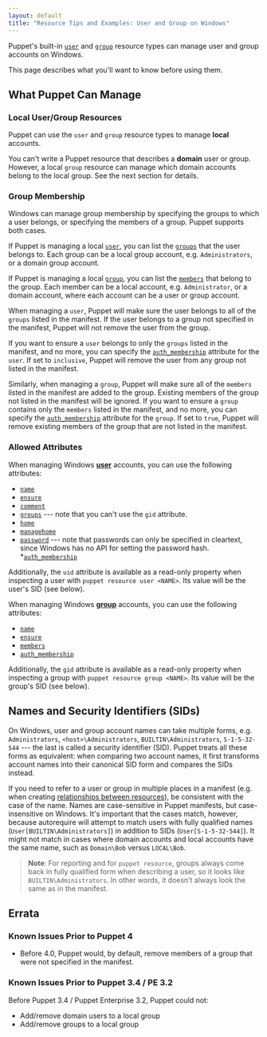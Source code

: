 ```yaml
---
layout: default
title: "Resource Tips and Examples: User and Group on Windows"
---
```


[user]: ./type.html#user
[groups]: ./type.html#user-attribute-groups
[auth_membership_user]: /puppet/latest/type.html#user-attribute-auth_membership
[group]: ./type.html#group
[members]: ./type.html#group-attribute-members
[auth_membership_group]: /puppet/latest/type.html#group-attribute-auth_membership
[relationships]: /puppet/4.4/lang_relationships.html

Puppet's built-in [`user`][user] and [`group`][group] resource types can manage user and group accounts on Windows.

This page describes what you'll want to know before using them.

## What Puppet Can Manage

### Local User/Group Resources

Puppet can use the `user` and `group` resource types to manage **local** accounts.

You can't write a Puppet resource that describes a **domain** user or group. However, a local `group` resource can manage which domain accounts belong to the local group. See the next section for details.

### Group Membership

Windows can manage group membership by specifying the groups to which a user belongs, or specifying the members of a group. Puppet supports both cases.

If Puppet is managing a local [`user`][user], you can list the [`groups`][groups] that the user belongs to. Each group can be a local group account, e.g. `Administrators`, or a domain group account.

If Puppet is managing a local [`group`][group], you can list the [`members`][members] that belong to the group. Each member can be a local account, e.g. `Administrator`, or a domain account, where each account can be a user or group account.

When managing a `user`, Puppet will make sure the user belongs to all of the `groups` listed in the manifest. If the user belongs to a group not specified in the manifest, Puppet will not remove the user from the group.

If you want to ensure a `user` belongs to only the `groups` listed in the manifest, and no more, you can specify the [`auth_membership`][auth_membership_user] attribute for the `user`. If set to `inclusive`, Puppet will remove the user from any group not listed in the manifest.

Similarly, when managing a `group`, Puppet will make sure all of the `members` listed in the manifest are added to the group. Existing members of the group not listed in the manifest will be ignored. If you want to ensure a `group` contains only the `members` listed in the manifest, and no more, you can specify the [`auth_membership`][auth_membership_group] attribute for the `group`. If set to `true`, Puppet will remove existing members of the group that are not listed in the manifest.

### Allowed Attributes

When managing Windows [**user**][user] accounts, you can use the following attributes:

* [`name`](./type.html#user-attribute-name)
* [`ensure`](./type.html#user-attribute-ensure)
* [`comment`](./type.html#user-attribute-comment)
* [`groups`](./type.html#user-attribute-groups) --- note that you can't use the `gid` attribute.
* [`home`](./type.html#user-attribute-home)
* [`managehome`](./type.html#user-attribute-managehome)
* [`password`](./type.html#user-attribute-password) --- note that passwords can only be specified in cleartext, since Windows has no API for setting the password hash.
*[`auth_membership`][auth_membership_user]

Additionally, the `uid` attribute is available as a read-only property when inspecting a user with `puppet resource user <NAME>`. Its value will be the user's SID (see below).

When managing Windows [**group**][group] accounts, you can use the following attributes:

* [`name`](./type.html#group-attribute-name)
* [`ensure`](./type.html#group-attribute-ensure)
* [`members`](./type.html#group-attribute-members)
* [`auth_membership`][auth_membership_group]

Additionally, the `gid` attribute is available as a read-only property when inspecting a group with `puppet resource group <NAME>`. Its value will be the group's SID (see below).

## Names and Security Identifiers (SIDs)

On Windows, user and group account names can take multiple forms, e.g. `Administrators`, `<host>\Administrators`, `BUILTIN\Administrators`, `S-1-5-32-544` --- the last is called a security identifier (SID). Puppet treats all these forms as equivalent: when comparing two account names, it first transforms account names into their canonical SID form and compares the SIDs instead.

If you need to refer to a user or group in multiple places in a manifest (e.g. when creating [relationships between resources][relationships]), be consistent with the case of the name. Names are case-sensitive in Puppet manifests, but case-insensitive on Windows. It's important that the cases match, however, because autorequire will attempt to match users with fully qualified names (`User[BUILTIN\Administrators]`) in addition to SIDs (`User[S-1-5-32-544]`). It might not match in cases where domain accounts and local accounts have the same name, such as `Domain\Bob` versus `LOCAL\Bob`.

>**Note**: For reporting and for `puppet resource`, groups always come back in fully qualified form when describing a user, so it looks like `BUILTIN\Administrators`. In other words, it doesn’t always look the same as in the manifest.

## Errata

### Known Issues Prior to Puppet 4

* Before 4.0, Puppet would, by default, remove members of a group that were not specified in the manifest.

### Known Issues Prior to Puppet 3.4 / PE 3.2

Before Puppet 3.4 / Puppet Enterprise 3.2, Puppet could not:

* Add/remove domain users to a local group
* Add/remove groups to a local group
